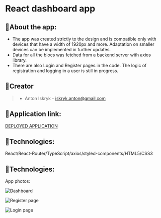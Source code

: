 # React dashboard app

## 🔹About the app:
- The app was created strictly to the design and is compatible only with devices that have a width of 1920px and more. Adaptation on smaller devices can be implemented in further updates.
 - Data for all the blocs was fetched from a backend server with axios library.
 - There are also Login and Register pages in the code. The logic of registration and logging in a user is still in progress.

## 🔹Creator
> - Anton Iskryk - iskryk.anton@gmail.com

## 🔹Application link:

[DEPLOYED APPLICATION](https://anton-iskryk.github.io/react_dashboard/)

## 🔹Technologies:

React/React-Router/TypeScript/axios/styled-components/HTML5/CSS3
## 🔹Technologies:

App photos:

![Dashboard](../public/dashboard.png)

![Register page](../public/register.png)

![Login page](../public/login.png)

